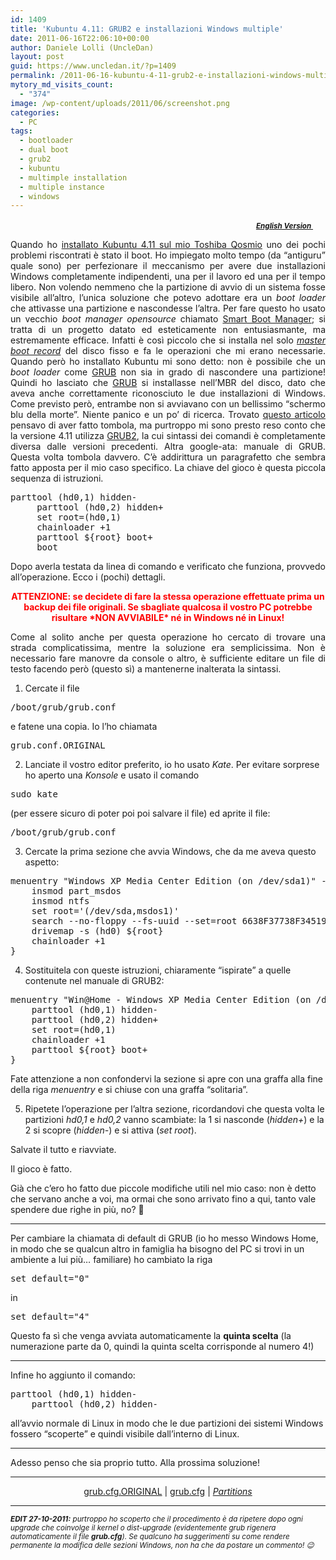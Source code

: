 ```yaml
---
id: 1409
title: 'Kubuntu 4.11: GRUB2 e installazioni Windows multiple'
date: 2011-06-16T22:06:10+00:00
author: Daniele Lolli (UncleDan)
layout: post
guid: https://www.uncledan.it/?p=1409
permalink: /2011-06-16-kubuntu-4-11-grub2-e-installazioni-windows-multiple.html
mytory_md_visits_count:
  - "374"
image: /wp-content/uploads/2011/06/screenshot.png
categories:
  - PC
tags:
  - bootloader
  - dual boot
  - grub2
  - kubuntu
  - multimple installation
  - multiple instance
  - windows
---
```

<p style="text-align: right;">
  <small><em><strong><a title="Kubuntu 4.11: GRUB2 and multiple Windows installations - English Version" href="https://www.uncledan.it/2011/06/kubuntu-4-11-grub2-and-multiple-windows-installations/">English Version </a></strong></em></small><em><strong><a title="Kubuntu 4.11: GRUB2 and multiple Windows installations - English Version" href="https://www.uncledan.it/2011/06/kubuntu-4-11-grub2-and-multiple-windows-installations/"><img class="alignnone size-full wp-image-149" title="uk-flag-xsmall" src="https://www.uncledan.it/wp-content/uploads/2009/03/uk-flag-xsmall.gif" alt="" width="20" height="15" /></a> </strong></em>
</p>

<p style="text-align: justify;">
  Quando ho <a title="Kubuntu 4.11: prima impressione… sconvolgente!" href="https://www.uncledan.it/2011/06/kubuntu-4-11-prima-impressione-sconvolgente/">installato Kubuntu 4.11 sul mio Toshiba Qosmio</a> uno dei pochi problemi riscontrati è stato il boot. Ho impiegato molto tempo (da &#8220;antiguru&#8221; quale sono) per perfezionare il meccanismo per avere due installazioni Windows completamente indipendenti, una per il lavoro ed una per il tempo libero. Non volendo nemmeno che la partizione di avvio di un sistema fosse visibile all&#8217;altro, l&#8217;unica soluzione che potevo adottare era un <em>boot loader</em> che attivasse una partizione e nascondesse l&#8217;altra. Per fare questo ho usato un vecchio <em>boot manager opensource</em> chiamato <a title="Smart Boot Manager" href="http://btmgr.sourceforge.net/" target="_blank">Smart Boot Manager</a>; si tratta di un progetto datato ed esteticamente non entusiasmante, ma estremamente efficace. Infatti è così piccolo che si installa nel solo <em><a title="MBR" href="http://it.wikipedia.org/wiki/Master_boot_record" target="_blank">master boot record</a></em> del disco fisso e fa le operazioni che mi erano necessarie. Quando però ho installato Kubuntu mi sono detto: non è possibile che un <em>boot loader</em> come <a title="GRUB" href="http://www.gnu.org/software/grub/" target="_blank">GRUB</a> non sia in grado di nascondere una partizione! Quindi ho lasciato che <a title="GRUB" href="http://www.gnu.org/software/grub/" target="_blank">GRUB</a> si installasse nell&#8217;MBR del disco, dato che aveva anche correttamente riconosciuto le due installazioni di Windows. Come previsto però, entrambe non si avviavano con un bellissimo &#8220;schermo blu della morte&#8221;. Niente panico e un po&#8217; di ricerca. Trovato <a title="HowTo: Multiple, Independent WinXP Installs on the Same HardDrive via Grub" href="http://www.linuxforums.org/forum/installation/66476-howto-multiple-independent-winxp-installs-same-harddrive-via-grub.html" target="_blank">questo articolo</a> pensavo di aver fatto tombola, ma purtroppo mi sono presto reso conto che la versione 4.11 utilizza <a title="GRUB" href="http://www.gnu.org/software/grub/" target="_blank">GRUB2</a>, la cui sintassi dei comandi è completamente diversa dalle versioni precedenti. Altra google-ata: manuale di GRUB. Questa volta tombola davvero. C&#8217;è addirittura un paragrafetto che sembra fatto apposta per il mio caso specifico. La chiave del gioco è questa piccola sequenza di istruzioni.
</p>

<pre>parttool (hd0,1) hidden-
     parttool (hd0,2) hidden+
     set root=(hd0,1)
     chainloader +1
     parttool <tt>${root}</tt> boot+
     boot</pre>

<p style="text-align: justify;">
  Dopo averla testata da linea di comando e verificato che funziona, provvedo all&#8217;operazione. Ecco i (pochi) dettagli.
</p>

<p style="text-align: center;">
  <span style="color: #ff0000;"><strong>ATTENZIONE: se decidete di fare la stessa operazione effettuate prima un backup dei file originali. Se sbagliate qualcosa il vostro PC potrebbe risultare *NON AVVIABILE* né in Windows né in Linux!</strong></span>
</p>

<p style="text-align: justify;">
  Come al solito anche per questa operazione ho cercato di trovare una strada complicatissima, mentre la soluzione era semplicissima. Non è necessario fare manovre da console o altro, è sufficiente editare un file di testo facendo però (questo sì) a mantenerne inalterata la sintassi.
</p>

1. Cercate il file

<pre>/boot/grub/grub.conf</pre>

e fatene una copia. Io l&#8217;ho chiamata

<pre>grub.conf.ORIGINAL</pre>

2. Lanciate il vostro editor preferito, io ho usato _Kate_. Per evitare sorprese ho aperto una _Konsole_ e usato il comando

<pre>sudo kate</pre>

(per essere sicuro di poter poi poi salvare il file) ed aprite il file:

<pre>/boot/grub/grub.conf</pre>

3. Cercate la prima sezione che avvia Windows, che da me aveva questo aspetto:

<pre>menuentry "Windows XP Media Center Edition (on /dev/sda1)" --class windows --class os {
	insmod part_msdos
	insmod ntfs
	set root='(/dev/sda,msdos1)'
	search --no-floppy --fs-uuid --set=root 6638F37738F34519
	drivemap -s (hd0) ${root}
	chainloader +1
}</pre>

4. Sostituitela con queste istruzioni, chiaramente &#8220;ispirate&#8221; a quelle contenute nel manuale di GRUB2:

<pre>menuentry "Win@Home - Windows XP Media Center Edition (on /dev/sda1)" --class windows --class os {
	parttool (hd0,1) hidden-
	parttool (hd0,2) hidden+
	set root=(hd0,1)
	chainloader +1
	parttool ${root} boot+
}</pre>

Fate attenzione a non confondervi la sezione si apre con una graffa alla fine della riga _menuentry_ e si chiuse con una graffa &#8220;solitaria&#8221;.

5. Ripetete l&#8217;operazione per l&#8217;altra sezione, ricordandovi che questa volta le partizioni _hd0,1_ e _hd0,2_ vanno scambiate: la 1 si nasconde (_hidden+_) e la 2 si scopre (_hidden-_) e si attiva (_set root_).

Salvate il tutto e riavviate.

Il gioco è fatto.

Già che c&#8217;ero ho fatto due piccole modifiche utili nel mio caso: non è detto che servano anche a voi, ma ormai che sono arrivato fino a qui, tanto vale spendere due righe in più, no? 🙂

* * *

Per cambiare la chiamata di default di GRUB (io ho messo Windows Home, in modo che se qualcun altro in famiglia ha bisogno del PC si trovi in un ambiente a lui più&#8230; familiare) ho cambiato la riga

<pre>set default="0"</pre>

in

<pre>set default="4"</pre>

Questo fa sì che venga avviata automaticamente la **quinta scelta** (la numerazione parte da 0, quindi la quinta scelta corrisponde al numero 4!)

* * *

<a name="unhide_windows"></a>Infine ho aggiunto il comando:

<pre>parttool (hd0,1) hidden-
	parttool (hd0,2) hidden-</pre>

all&#8217;avvio normale di Linux in modo che le due partizioni dei sistemi Windows fossero &#8220;scoperte&#8221; e quindi visibile dall&#8217;interno di Linux.

* * *

Adesso penso che sia proprio tutto. Alla prossima soluzione!

* * *

<p style="text-align: center;">
  <a title="grub.cfg.ORIGINAL" href="https://www.uncledan.it/wp-content/uploads/2011/06/grub.cfg_.ORIGINAL.txt" target="_blank">grub.cfg.ORIGINAL</a> | <a title="grub.cfg" href="https://www.uncledan.it/wp-content/uploads/2011/06/grub.cfg_.txt" target="_blank">grub.cfg</a> | <em><a title="Partitions" href="https://www.uncledan.it/wp-content/uploads/2011/06/screenshot.png" target="_blank">Partitions</a></em>
</p>

* * *

<small><em><strong>EDIT 27-10-2011:</strong> purtroppo ho scoperto che il procedimento è da ripetere dopo ogni upgrade che coinvolge il kernel o dist-upgrade (evidentemente grub rigenera automaticamente il file <strong>grub.cfg</strong>). Se qualcuno ha suggerimenti su come rendere permanente la modifica delle sezioni Windows, non ha che da postare un commento! 😉</em></small>